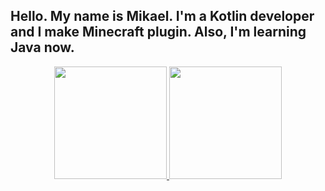 ## Hello. My name is Mikael. I'm a Kotlin developer and I make Minecraft plugin. Also, I'm learning Java now.
<div align="center">
  <a href="https://github.com/MikaelMaster">
  <img height="180em" src="https://github-readme-stats.vercel.app/api?username=MikaelMaster&show_icons=true&theme=dracula&include_all_commits=true&count_private=true"/>
  <img height="180em" src="https://github-readme-stats.vercel.app/api/top-langs/?username=MikaelMaster&layout=compact&langs_count=7&theme=dracula"/>
</div>
